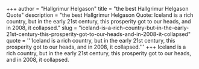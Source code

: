 +++
author = "Hallgrimur Helgason"
title = "the best Hallgrimur Helgason Quote"
description = "the best Hallgrimur Helgason Quote: Iceland is a rich country, but in the early 21st century, this prosperity got to our heads, and in 2008, it collapsed."
slug = "iceland-is-a-rich-country-but-in-the-early-21st-century-this-prosperity-got-to-our-heads-and-in-2008-it-collapsed"
quote = '''Iceland is a rich country, but in the early 21st century, this prosperity got to our heads, and in 2008, it collapsed.'''
+++
Iceland is a rich country, but in the early 21st century, this prosperity got to our heads, and in 2008, it collapsed.

